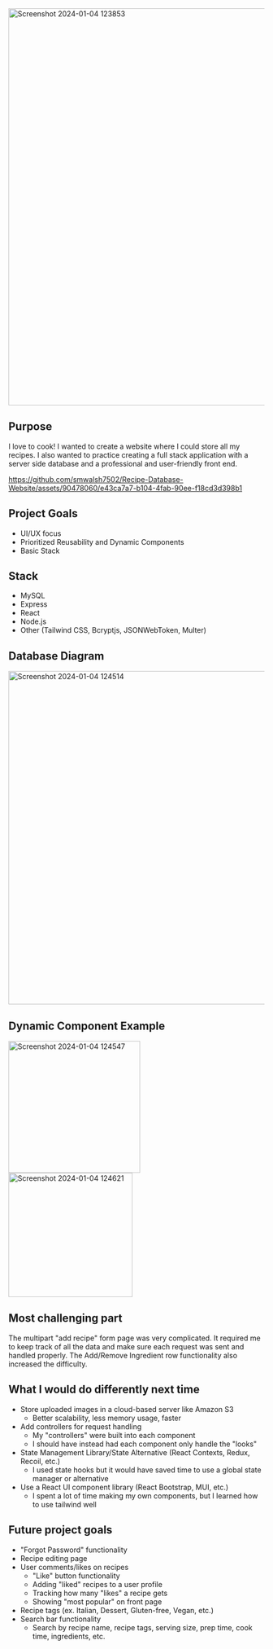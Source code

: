 <img width="780" alt="Screenshot 2024-01-04 123853" src="https://github.com/smwalsh7502/Recipe-Database-Website/assets/90478060/8870aee4-8293-4a2c-adf6-3b7b90e631df">

## Purpose
I love to cook! I wanted to create a website where I could store all my recipes. I also wanted to practice creating a full stack application with a server side database and a professional and user-friendly front end.


https://github.com/smwalsh7502/Recipe-Database-Website/assets/90478060/e43ca7a7-b104-4fab-90ee-f18cd3d398b1


## Project Goals
- UI/UX focus
- Prioritized Reusability and Dynamic Components
- Basic Stack

## Stack
- MySQL
- Express
- React
- Node.js
- Other (Tailwind CSS, Bcryptjs, JSONWebToken, Multer)

## Database Diagram
<img width="655" alt="Screenshot 2024-01-04 124514" src="https://github.com/smwalsh7502/Recipe-Database-Website/assets/90478060/a696e6a0-a455-41df-b8b3-f7a7b8f830e4">

## Dynamic Component Example
<img width="259" alt="Screenshot 2024-01-04 124547" src="https://github.com/smwalsh7502/Recipe-Database-Website/assets/90478060/794058b5-33e8-49ba-8aff-2aa3949d1b3b">
<img width="244" alt="Screenshot 2024-01-04 124621" src="https://github.com/smwalsh7502/Recipe-Database-Website/assets/90478060/de70b6db-33d8-4bad-aed0-3a3dddddf941">

## Most challenging part
The multipart "add recipe" form page was very complicated. It required me to keep track of all the data and make sure each request was sent and handled properly. The Add/Remove Ingredient row functionality also increased the difficulty.

## What I would do differently next time
- Store uploaded images in a cloud-based server like Amazon S3
  - Better scalability, less memory usage, faster
- Add controllers for request handling
  - My "controllers" were built into each component
  - I should have instead had each component only handle the "looks"
- State Management Library/State Alternative (React Contexts, Redux, Recoil, etc.)
  - I used state hooks but it would have saved time to use a global state manager or alternative
- Use a React UI component library (React Bootstrap, MUI, etc.)
  - I spent a lot of time making my own components, but I learned how to use tailwind well
 
## Future project goals
- "Forgot Password" functionality
- Recipe editing page
- User comments/likes on recipes
  - "Like" button functionality
  - Adding "liked" recipes to a user profile
  - Tracking how many "likes" a recipe gets
  - Showing "most popular" on front page
- Recipe tags (ex. Italian, Dessert, Gluten-free, Vegan, etc.)
- Search bar functionality
  - Search by recipe name, recipe tags, serving size, prep time, cook time, ingredients, etc.






